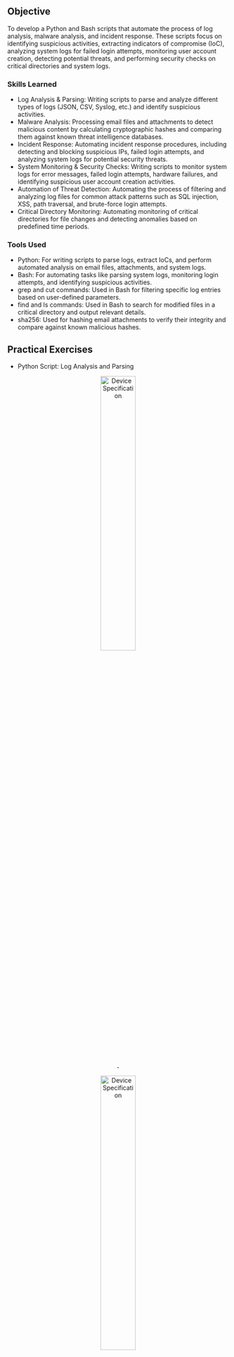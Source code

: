 ## Objective

To develop a Python and Bash scripts that automate the process of log analysis, malware analysis, and incident response. These scripts focus on identifying suspicious activities, extracting indicators of compromise (IoC), analyzing system logs for failed login attempts, monitoring user account creation, detecting potential threats, and performing security checks on critical directories and system logs.

### Skills Learned

- Log Analysis & Parsing: Writing scripts to parse and analyze different types of logs (JSON, CSV, Syslog, etc.) and identify suspicious activities.
- Malware Analysis: Processing email files and attachments to detect malicious content by calculating cryptographic hashes and comparing them against known threat intelligence databases.
- Incident Response: Automating incident response procedures, including detecting and blocking suspicious IPs, failed login attempts, and analyzing system logs for potential security threats.
- System Monitoring & Security Checks: Writing scripts to monitor system logs for error messages, failed login attempts, hardware failures, and identifying suspicious user account creation activities.
- Automation of Threat Detection: Automating the process of filtering and analyzing log files for common attack patterns such as SQL injection, XSS, path traversal, and brute-force login attempts.
- Critical Directory Monitoring: Automating monitoring of critical directories for file changes and detecting anomalies based on predefined time periods.

### Tools Used

- Python: For writing scripts to parse logs, extract IoCs, and perform automated analysis on email files, attachments, and system logs.
- Bash: For automating tasks like parsing system logs, monitoring login attempts, and identifying suspicious activities.
- grep and cut commands: Used in Bash for filtering specific log entries based on user-defined parameters.
- find and ls commands: Used in Bash to search for modified files in a critical directory and output relevant details.
- sha256: Used for hashing email attachments to verify their integrity and compare against known malicious hashes.

## Practical Exercises
- Python Script: Log Analysis and Parsing
<p align="center">
<img src="https://imgur.com/" height="40%" width="40%" alt="Device Specification"/>
<br/>
<b>.</b>
<br/>

<p align="center">
<img src="https://imgur.com/" height="40%" width="40%" alt="Device Specification"/>
<br/>
<b>.</b>
<br/>

- Python Script: Malware Analysis
<p align="center">
<img src="https://imgur.com/" height="40%" width="40%" alt="Device Specification"/>
<br/>
<b>.</b>
<br/>

<p align="center">
<img src="https://imgur.com/" height="40%" width="40%" alt="Device Specification"/>
<br/>
<b>.</b>
<br/>

- Python Script: Incident Response
<p align="center">
<img src="https://imgur.com/" height="40%" width="40%" alt="Device Specification"/>
<br/>
<b>.</b>
<br/>

<p align="center">
<img src="https://imgur.com/" height="40%" width="40%" alt="Device Specification"/>
<br/>
<b>.</b>
<br/>

- Bash Script: Log Analysis and Parsing
<p align="center">
<img src="https://imgur.com/" height="40%" width="40%" alt="Device Specification"/>
<br/>
<b>.</b>
<br/>

<p align="center">
<img src="https://imgur.com/" height="40%" width="40%" alt="Device Specification"/>
<br/>
<b>.</b>
<br/>

- Bash Script: System Monitoring and Security Checks
<p align="center">
<img src="https://imgur.com/" height="40%" width="40%" alt="Device Specification"/>
<br/>
<b>.</b>
<br/>

<p align="center">
<img src="https://imgur.com/" height="40%" width="40%" alt="Device Specification"/>
<br/>
<b>.</b>
<br/>

- Bash Script: Incident Response
<p align="center">
<img src="https://imgur.com/" height="40%" width="40%" alt="Device Specification"/>
<br/>
<b>.</b>
<br/>

<p align="center">
<img src="https://imgur.com/" height="40%" width="40%" alt="Device Specification"/>
<br/>
<b>.</b>
<br/>

## Outcome

- Automated Log Analysis: The creation of scripts that efficiently parse and analyze logs to detect and report suspicious activities, including failed login attempts, suspicious URLs, and other indicators of compromise (IoCs).
- Malware Detection: The development of Python scripts to automate the extraction and hashing of email attachments for faster identification of malicious content.
- Enhanced Incident Response: Automating the process of detecting and mitigating threats, such as blocking IP addresses involved in brute-force login attempts.
- Improved Security Monitoring: Implementing automated monitoring scripts to track critical directory changes, failed logins, account creation, and system errors, help to quickly identify and respond to security incidents.
- Efficient Reporting: Generating detailed reports based on the analysis of logs, suspicious activities, and system issues, providing valuable insights.

## Acknowledgements
- [Python](https://www.python.org/)
- [Bash](https://www.gnu.org/software/bash/)

## Disclaimer

The projects and activities within this portfolio are for educational and ethical cybersecurity research purposes only. All work was performed in controlled environments, including isolated, personally owned laboratories, subscription-based cloud environments, and through engagement with online cybersecurity learning platforms. Any cloud-based activities and participation in online learning platforms were conducted in full compliance with their respective terms of service and acceptable use policies. These projects should not be used for any illegal or unethical activities. Unauthorized access to any computer system or network is strictly prohibited. The author(s) are not responsible for any misuse of the information or code provided.
